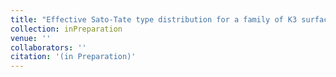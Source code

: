 ```yaml
---
title: "Effective Sato-Tate type distribution for a family of K3 surfaces"
collection: inPreparation
venue: ''
collaborators: ''
citation: '(in Preparation)'
---
```


